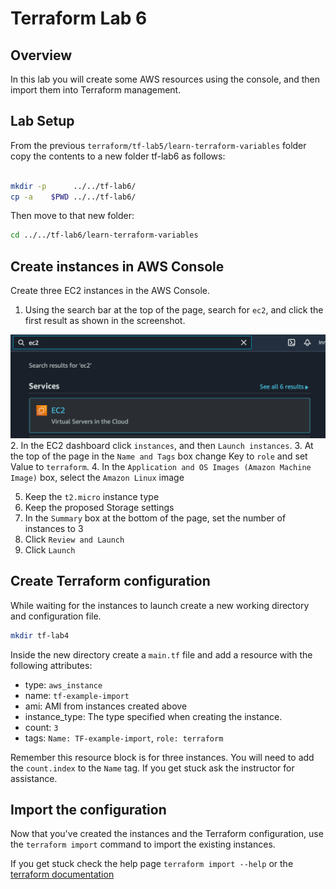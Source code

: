 # Terraform Lab 6

## Overview
In this lab you will create some AWS resources using the console, and then import them into Terraform management. 

## Lab Setup

From the previous ```terraform/tf-lab5/learn-terraform-variables``` folder copy the contents to a new folder tf-lab6 as follows:

```sh

mkdir -p      ../../tf-lab6/
cp -a    $PWD ../../tf-lab6/
```

Then move to that new folder:

```sh
cd ../../tf-lab6/learn-terraform-variables
```



## Create instances in AWS Console
Create three EC2 instances in the AWS Console. 

1. Using the search bar at the top of the page, search for `ec2`, and click the first result as shown in the screenshot. 

![ec2 search](images/ec2_search.png)
2. In the EC2 dashboard click `instances`, and then `Launch instances`. 
3. At the top of the page in the ```Name and Tags``` box change Key to ```role``` and set Value to ```terraform```.
4. In the ```Application and OS Images (Amazon Machine Image)``` box, select the ```Amazon Linux``` image
<!-- ![aws-ami](images/aws_ami.png) -->

5. Keep the ```t2.micro``` instance type
6. Keep the proposed Storage settings
7. In the ```Summary``` box at the bottom of the page, set the number of instances to 3
8. Click `Review and Launch`
9. Click `Launch` 

## Create Terraform configuration 
While waiting for the instances to launch create a new working directory and configuration file. 
```sh
mkdir tf-lab4
```
Inside the new directory create a `main.tf` file and add a resource with the following attributes:
- type: `aws_instance`
- name: `tf-example-import`
- ami: AMI from instances created above
- instance_type: The type specified when creating the instance.
- count: `3`
- tags: `Name: TF-example-import`, `role: terraform`

Remember this resource block is for three instances. You will need to add the `count.index` to the `Name` tag. If you get stuck ask the instructor for assistance.

## Import the configuration 
Now that you've created the instances and the Terraform configuration, use the `terraform import` command to import the existing instances. 

If you get stuck check the help page `terraform import --help` or the [terraform documentation](https://www.terraform.io/docs/cli/import/index.html)



